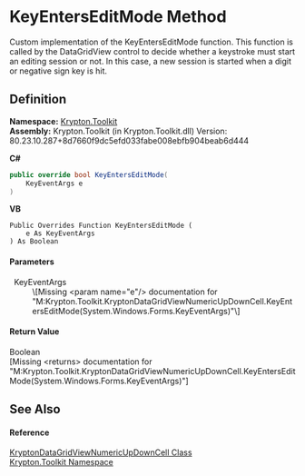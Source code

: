 # KeyEntersEditMode Method


Custom implementation of the KeyEntersEditMode function. This function is called by the DataGridView control to decide whether a keystroke must start an editing session or not. In this case, a new session is started when a digit or negative sign key is hit.



## Definition
**Namespace:** <a href="79d2eac2-21f4-54ff-7552-b20c33c30600.md">Krypton.Toolkit</a>  
**Assembly:** Krypton.Toolkit (in Krypton.Toolkit.dll) Version: 80.23.10.287+8d7660f9dc5efd033fabe008ebfb904beab6d444

**C#**
``` C#
public override bool KeyEntersEditMode(
	KeyEventArgs e
)
```
**VB**
``` VB
Public Overrides Function KeyEntersEditMode ( 
	e As KeyEventArgs
) As Boolean
```



#### Parameters
<dl><dt>  KeyEventArgs</dt><dd>\[Missing &lt;param name="e"/&gt; documentation for "M:Krypton.Toolkit.KryptonDataGridViewNumericUpDownCell.KeyEntersEditMode(System.Windows.Forms.KeyEventArgs)"\]</dd></dl>

#### Return Value
Boolean  
\[Missing &lt;returns&gt; documentation for "M:Krypton.Toolkit.KryptonDataGridViewNumericUpDownCell.KeyEntersEditMode(System.Windows.Forms.KeyEventArgs)"\]

## See Also


#### Reference
<a href="da662690-15df-824b-9286-8849d5edc80d.md">KryptonDataGridViewNumericUpDownCell Class</a>  
<a href="79d2eac2-21f4-54ff-7552-b20c33c30600.md">Krypton.Toolkit Namespace</a>  
